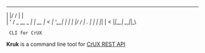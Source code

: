   _  __           _    
  | |/ /          | |   
  | ' / _ __ _   _| | __
  |  < | '__| | | | |/ /
  | . \| |  | |_| |   < 
  |_|\_\_|   \__,_|_|\_\                                     

     CLI for CrUX

**Kruk** is a command line tool for [CrUX REST API](https://developers.google.com/web/tools/chrome-user-experience-report/api/guides/getting-started)
